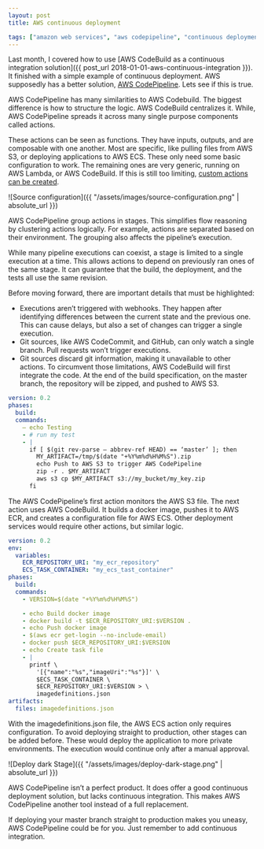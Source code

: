 ```yaml
---
layout: post
title: AWS continuous deployment

tags: ["amazon web services", "aws codepipeline", "continuous deployment"]
---
```


Last month, I covered how to use [AWS CodeBuild as a continuous integration solution]({{ post_url 2018-01-01-aws-continuous-integration }}). It finished with a simple example of continuous deployment. AWS supposedly has a better solution, [AWS CodePipeline](https://aws.amazon.com/codepipeline/). Lets see if this is true.

AWS CodePipeline has many similarities to AWS Codebuild. The biggest difference is how to structure the logic. AWS CodeBuild centralizes it. While, AWS CodePipeline spreads it across many single purpose components called actions.

These actions can be seen as functions. They have inputs, outputs, and are composable with one another. Most are specific, like pulling files from AWS S3, or deploying applications to AWS ECS. These only need some basic configuration to work. The remaining ones are very generic, running on AWS Lambda, or AWS CodeBuild. If this is still too limiting, [custom actions can be created](https://docs.aws.amazon.com/codepipeline/latest/userguide/actions-create-custom-action.html).

![Source configuration]({{ "/assets/images/source-configuration.png" | absolute_url }})

AWS CodePipeline group actions in stages. This simplifies flow reasoning by clustering actions logically. For example, actions are separated based on their environment. The grouping also affects the pipeline’s execution.

While many pipeline executions can coexist, a stage is limited to a single execution at a time. This allows actions to depend on previously ran ones of the same stage. It can guarantee that the build, the deployment, and the tests all use the same revision.

Before moving forward, there are important details that must be highlighted:
- Executions aren’t triggered with webhooks. They happen after identifying differences between the current state and the previous one. This can cause delays, but also a set of changes can trigger a single execution.
- Git sources, like AWS CodeCommit, and GitHub, can only watch a single branch. Pull requests won’t trigger executions.
- Git sources discard git information, making it unavailable to other actions.
To circumvent those limitations, AWS CodeBuild will first integrate the code. At the end of the build specification, on the master branch, the repository will be zipped, and pushed to AWS S3.

```yaml
version: 0.2
phases:
  build:
  commands:
    — echo Testing
    - # run my test
    - |
      if [ $(git rev-parse — abbrev-ref HEAD) == ‘master’ ]; then
        MY_ARTIFACT=/tmp/$(date "+%Y%m%d%H%M%S").zip
        echo Push to AWS S3 to trigger AWS CodePipeline
        zip -r . $MY_ARTIFACT
        aws s3 cp $MY_ARTIFACT s3://my_bucket/my_key.zip
      fi
```

The AWS CodePipeline’s first action monitors the AWS S3 file. The next action uses AWS CodeBuild. It builds a docker image, pushes it to AWS ECR, and creates a configuration file for AWS ECS. Other deployment services would require other actions, but similar logic.

```yaml
version: 0.2
env:
  variables:
    ECR_REPOSITORY_URI: "my_ecr_repository"
    ECS_TASK_CONTAINER: "my_ecs_tast_container"
phases:
  build:
  commands:
    - VERSION=$(date "+%Y%m%d%H%M%S")

    - echo Build docker image
    - docker build -t $ECR_REPOSITORY_URI:$VERSION .
    - echo Push docker image
    - $(aws ecr get-login --no-include-email)
    - docker push $ECR_REPOSITORY_URI:$VERSION
    - echo Create task file
    - |
      printf \
        '[{"name":"%s","imageUri":"%s"}]' \
        $ECS_TASK_CONTAINER \
        $ECR_REPOSITORY_URI:$VERSION > \
        imagedefinitions.json
artifacts:
  files: imagedefinitions.json
```

With the imagedefinitions.json file, the AWS ECS action only requires configuration.
To avoid deploying straight to production, other stages can be added before. These would deploy the application to more private environments. The execution would continue only after a manual approval.

![Deploy dark Stage]({{ "/assets/images/deploy-dark-stage.png" | absolute_url }})

AWS CodePipeline isn’t a perfect product. It does offer a good continuous deployment solution, but lacks continuous integration. This makes AWS CodePipeline another tool instead of a full replacement.

If deploying your master branch straight to production makes you uneasy, AWS CodePipeline could be for you. Just remember to add continuous integration.
